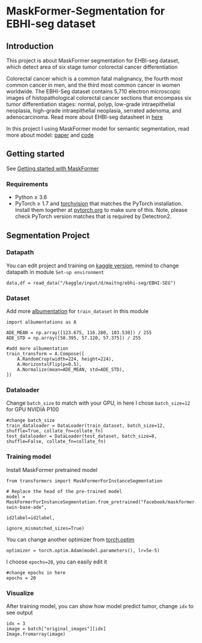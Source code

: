 # MaskFormer-Segmentation for EBHI-seg dataset

## Introduction
This project is about MaskFormer segmentation for EHBI-seg dataset, which detect area of six stage tumor colorectal cancer differentiation

Colorectal cancer which is a common fatal malignancy, the fourth most common cancer in men, and the third most common cancer in women worldwide. The EBHI-Seg dataset contains 5,710 electron microscopic images of histopathological colorectal cancer sections that encompass six tumor differentiation stages: normal, polyp, low-grade intraepithelial neoplasia, high-grade intraepithelial neoplasia, serrated adenoma, and adenocarcinoma. 
Read more about EHBI-seg datasheet in [here](https://arxiv.org/pdf/2212.00532v3.pdf)

In this project I using MaskFormer model for semantic segmentation, read more about model: [paper](https://arxiv.org/pdf/2107.06278.pdf) and [code](https://github.com/facebookresearch/MaskFormer) 

## Getting started

See [Getting started with MaskFormer](https://github.com/facebookresearch/MaskFormer/blob/main/GETTING_STARTED.md)

### Requirements
- Python ≥ 3.6
- PyTorch ≥ 1.7 and [torchvision](https://github.com/pytorch/vision/) that matches the PyTorch installation.
  Install them together at [pytorch.org](https://pytorch.org) to make sure of this. Note, please check
  PyTorch version matches that is required by Detectron2.

## Segmentation Project

### Datapath
You can edit project and training on [kaggle version](https://www.kaggle.com/code/maitng/ebhi-segmentation), remind to change datapath in module `Set-up environment`

```# change file path for your work space
data,df = read_data("/kaggle/input/d/maitng/ebhi-seg/EBHI-SEG")
```

### Dataset
Add more [albumentation](https://github.com/albumentations-team/albumentations#spatial-level-transforms) for `train_dataset` in this module
```
import albumentations as A

ADE_MEAN = np.array([123.675, 116.280, 103.530]) / 255
ADE_STD = np.array([58.395, 57.120, 57.375]) / 255

#add more albumentation
train_transform = A.Compose([
    A.RandomCrop(width=224, height=224),
    A.HorizontalFlip(p=0.5),
    A.Normalize(mean=ADE_MEAN, std=ADE_STD),
])
```

### Dataloader
Change `batch_size` to match with your GPU, in here I chose `batch_size=12` for GPU NVIDIA P100
```
#change batch_size 
train_dataloader = DataLoader(train_dataset, batch_size=12, shuffle=True, collate_fn=collate_fn)
test_dataloader = DataLoader(test_dataset, batch_size=8, shuffle=False, collate_fn=collate_fn)
```

### Training model 
Install MaskFormer pretrained model
```
from transformers import MaskFormerForInstanceSegmentation

# Replace the head of the pre-trained model
model = MaskFormerForInstanceSegmentation.from_pretrained("facebook/maskformer-swin-base-ade",
                                                          id2label=id2label,
                                                          ignore_mismatched_sizes=True)
```
You can change another optimizer from [torch.optim](https://pytorch.org/docs/stable/optim.html)
```
optimizer = torch.optim.Adam(model.parameters(), lr=5e-5)
```
I choose `epochs=20`, you can easily edit it
```
#change epochs in here
epochs = 20
```
### Visualize 
After training model, you can show how model predict tumor, change `idx` to see output
```
idx = 3
image = batch["original_images"][idx]
Image.fromarray(image)
```
